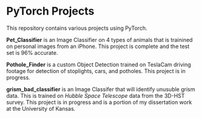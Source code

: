 # PyTorch Projects 

This repository contains various projects using PyTorch. 

**Pet_Classifier** is an Image Classifier on 4 types of animals that is trainined on personal images from an iPhone. This project is complete and the test set is 96% accurate. 

**Pothole_Finder** is a custom Object Detection trained on TeslaCam driving footage for detection of stoplights, cars, and potholes. This project is in progress.

**grism_bad_classifier** is an Image Classifer that will identify unusuble grism data. This is trained on *Hubble Space Telescope* data from the 3D-HST survey. This project is in progress and is a portion of my dissertation work at the University of Kansas. 
